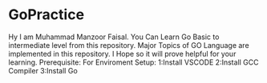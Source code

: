 # GoPractice
Hy I am Muhammad Manzoor Faisal. You Can Learn Go Basic to intermediate level from this repository. Major Topics of GO Language are implemented in this repository. I Hope so it will prove helpful for your learning.
Prerequisite:
For Enviroment Setup:
1:Install VSCODE
2:Install GCC Compiler
3:Install Go
